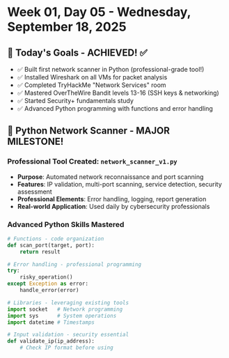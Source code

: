 # Week 01, Day 05 - Wednesday, September 18, 2025

## 🎯 Today's Goals - ACHIEVED! ✅
- ✅ Built first network scanner in Python (professional-grade tool!)
- ✅ Installed Wireshark on all VMs for packet analysis
- ✅ Completed TryHackMe "Network Services" room
- ✅ Mastered OverTheWire Bandit levels 13-16 (SSH keys & networking)
- ✅ Started Security+ fundamentals study
- ✅ Advanced Python programming with functions and error handling

## 🐍 Python Network Scanner - MAJOR MILESTONE! 

### Professional Tool Created: `network_scanner_v1.py`
- **Purpose**: Automated network reconnaissance and port scanning
- **Features**: IP validation, multi-port scanning, service detection, security assessment
- **Professional Elements**: Error handling, logging, report generation
- **Real-world Application**: Used daily by cybersecurity professionals

### Advanced Python Skills Mastered
```python
# Functions - code organization
def scan_port(target, port):
    return result

# Error handling - professional programming  
try:
    risky_operation()
except Exception as error:
    handle_error(error)

# Libraries - leveraging existing tools
import socket   # Network programming
import sys      # System operations  
import datetime # Timestamps

# Input validation - security essential
def validate_ip(ip_address):
    # Check IP format before using
